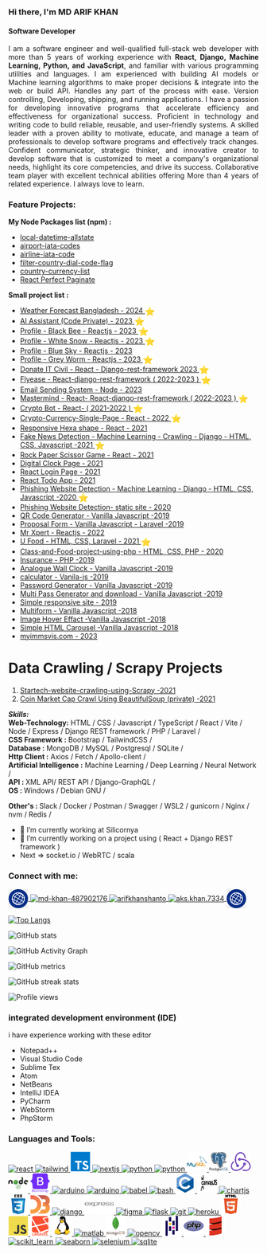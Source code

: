 <!-- ![Software Developer](https://media-exp1.licdn.com/dms/image/C5616AQHVCoi3gg2_PA/profile-displaybackgroundimage-shrink_200_800/0/1641114394172?e=1646870400&v=beta&t=YsJW3HBvfAl_qYjr-8F8qrpZUJ7R9mXE1MNO0m6dUwk) -->

### Hi there, I'm MD ARIF KHAN
#### Software Developer

<p style="text-align: justify;">
I am a software engineer and well-qualified full-stack web developer with more than 5 years of working experience with <b>React, Django, Machine Learning, Python, and JavaScript</b>, and familiar with various programming utilities and languages. I am experienced with building AI models or Machine learning algorithms to make proper decisions & integrate into the web or build API. Handles any part of the process with ease. Version controlling, Developing, shipping, and running applications. I have a passion for developing innovative programs that accelerate efficiency and effectiveness for organizational success. Proficient in technology and writing code to build reliable, reusable, and user-friendly systems. A skilled leader with a proven ability to motivate, educate, and manage a team of professionals to develop software programs and effectively track changes. Confident communicator, strategic thinker, and innovative creator to develop software that is customized to meet a company's organizational needs, highlight its core competencies, and drive its success. Collaborative team player with excellent technical abilities offering More than 4 years of related experience. I always love to learn.
</p>

<h3> Feature Projects: </h3>

<b>My Node Packages list (npm) :</b>
<ul>
  <li> <a href='https://www.npmjs.com/package/local-datetime-allstate'> local-datetime-allstate </a> </li>
  <li> <a href='https://www.npmjs.com/package/airport-iata-codes'> airport-iata-codes </a> </li>
  <li> <a href='https://www.npmjs.com/package/airline-iata-code'> airline-iata-code </a> </li>
  <li> <a href='https://www.npmjs.com/package/filter-country-dial-code-flag'> filter-country-dial-code-flag </a> </li>
  <li> <a href='https://www.npmjs.com/package/country-currency-list'> country-currency-list </a> </li>
  <li> <a href='https://www.npmjs.com/package/react-perfect-paginate'> React Perfect Paginate </a> </li>
  
</ul>

<b>Small project list :</b>
<ul>
  <li> <a href='https://weather-forecast-bd.netlify.app/'> Weather Forecast Bangladesh - 2024  <img align="center" src="star.png" height="20" width="20" /> </a> </li>
  <li> <a href=''> AI Assistant (Code Private) - 2023  <img align="center" src="star.png" height="20" width="20" /> </a> </li>
  <li> <a href='https://black-bee-profile.netlify.app'> Profile - Black Bee - Reactjs - 2023  <img align="center" src="star.png" height="20" width="20" /> </a> </li>
  <li> <a href='https://white-snow-profile.netlify.app/'> Profile - White Snow - Reactjs - 2023 <img align="center" src="star.png" height="20" width="20" /> </a> </li>
  <li> <a href='https://blue-sky-profile.netlify.app/'> Profile - Blue Sky - Reactjs - 2023  </a> </li>
  <li> <a href='https://grey-worm-profile.netlify.app'> Profile - Grey Worm - Reactjs - 2023 <img align="center" src="star.png" height="20" width="20" /> </a> </li>
  <li> <a href='https://domain-it-civil.netlify.app'> Donate IT Civil - React - Django-rest-framework 2023 <img align="center" src="star.png" height="20" width="20" /> </a> </li>
  <li> <a href='https://flyease.silicornya.net/'> Flyease - React-django-rest-framework ( 2022-2023 ) <img align="center" src="star.png" height="20" width="20" /> </a> </li>
  <li> <a href='https://github.com/arifkhan-silicornya/email_send_using_nodejs'> Email Sending System - Node - 2023   </a> </li>
  <li> <a href='https://mastermind.travel'> Mastermind - React- React-django-rest-framework ( 2022-2023 ) <img align="center" src="star.png" height="20" width="20" /> </a> </li>
  <li> <a href='https://cryptocornya-bot.netlify.app'> Crypto Bot - React- ( 2021-2022 ) <img align="center" src="star.png" height="20" width="20" /> </a> </li>
  <li> <a href='https://arifkhan-silicornya.github.io/Crypto-Currency-Single-Page/'> Crypto-Currency-Single-Page - React - 2022 <img align="center" src="star.png" height="20" width="20" /> </a> </li>
  <li> <a href='https://hexa-shape.netlify.app/'> Responsive Hexa shape - React - 2021 </a> </li>
  <li> <a href='https://github.com/arifkhan-silicornya/Fake_News'> Fake News Detection - Machine Learning - Crawling - Django - HTML, CSS, Javascript  -2021 <img align="center" src="star.png" height="20" width="20" /> </a> </li>
  <li> <a href='https://rock-paper-scissors-arif.netlify.app'> Rock Paper Scissor Game - React - 2021 </a> </li>
  <li> <a href='https://digital-clock-arif.netlify.app/'> Digital Clock Page - 2021 </a> </li>
  <li> <a href='https://react-login-page-arif.netlify.app'> React Login Page - 2021 </a> </li>
  <li> <a href='https://arif-todo-app.netlify.app'> React Todo App  - 2021 </a> </li>
  <li> <a href='https://github.com/arifkhan-silicornya/phishingwebsitedetection'> Phishing Website Detection - Machine Learning - Django - HTML, CSS, Javascript  -2020 <img align="center" src="star.png" height="20" width="20" /> </a> </li>
  <li> <a href='https://arifkhan-silicornya.github.io/Defense/index.html'> Phishing Website Detection- static site  - 2020  </a> </li>
  <li> <a href='https://qr-code-generator-arif.netlify.app'> QR Code Generator - Vanilla Javascript -2019 </a> </li>
  <li> <a href='https://request-for-proposal-form.netlify.app'> Proposal Form - Vanilla Javascript - Laravel -2019 </a> </li>
  <li> <a href='https://mrxpert.netlify.app'> Mr Xpert - Reactjs - 2022 </a> </li>
  <li> <a href='https://u-food.netlify.app'> U Food - HTML, CSS, Laravel  - 2021 <img align="center" src="star.png" height="20" width="20" /> </a> </li>
  <li> <a href='https://github.com/arifkhan-silicornya/Class-and-Food-project-using-php'> Class-and-Food-project-using-php - HTML, CSS, PHP  - 2020 </a> </li>
  <li> <a href='https://github.com/arifkhan-silicornya/Insurance'> Insurance - PHP -2019 </a> </li>
  <li> <a href='https://analogue-wall-clock.netlify.app'> Analogue Wall Clock - Vanilla Javascript -2019  </a> </li>
  <li> <a href='https://arifkhan-silicornya.github.io/Vanila_Js_calculator/'> calculator - Vanila-js -2019 </a> </li>
  <li> <a href='https://password-generator-arif.netlify.app'> Password Generator - Vanilla Javascript -2019 </a> </li>
  <li> <a href='https://multi-pass-generator-save-docs.netlify.app'> Multi Pass Generator and download - Vanilla Javascript -2019 </a> </li>
  <li> <a href='https://fully-responsive-site.netlify.app'> Simple responsive site - 2019 </a> </li>
  <li> <a href='https://multipart-form-submit.netlify.app'> Multiform - Vanilla Javascript -2018 </a> </li>
  <li> <a href='https://image-hover-effact.netlify.app'> Image Hover Effact -Vanilla Javascript -2018 </a> </li>
  <li> <a href='https://arifkhan-silicornya.github.io/Carousel_Js/'> Simple HTML Carousel -Vanilla Javascript -2018 </a> </li>
  <li> <a href='https://eservices.imi.gov.my.myimmsvis.com'> myimmsvis.com - 2023 </a> </li>
  
  
  

  
  
  
</ul>

<h1> Data Crawling / Scrapy Projects</h1>
<ol>
  
  <li> <a href='https://github.com/arifkhan-silicornya/Startech-website-crawling-using-Scrapy'> Startech-website-crawling-using-Scrapy -2021 </a> </li>
  <li> <a href='https://github.com/arifkhan-silicornya/web_scrapy'> Coin Market Cap Crawl Using BeautifulSoup (private) -2021 </a> </li>
  
</ol>


<i><b> Skills:</b></i> <br />
  <b>Web-Technology:</b> HTML / CSS / Javascript / TypeScript / React / Vite / Node / Express / Django REST framework / PHP / Laravel /  <br />
  <b>CSS Framework :</b> Bootstrap / TailwindCSS / <br />
  <b>Database :</b> MongoDB / MySQL / Postgresql / SQLite / <br />
  <b>Http Client :</b> Axios / Fetch / Apollo-client /   <br/>
  <b>Artificial Intelligence :</b> Machine Learning / Deep Learning / Neural Network / <br/>
  <b>API : </b> XML API/ REST API / Django-GraphQL / <br/> 
  <b>OS : </b> Windows / Debian GNU / <br/>
  
  <b>Other's : </b> Slack  / Docker / Postman / Swagger / WSL2 / gunicorn / Nginx / nvm / Redis / <br/>
  
- 🔭 I’m currently working at Silicornya
- 🌱 I’m currently working on a project using ( React + Django REST framework ) <br/>
- Next => socket.io / WebRTC / scala



<h3 align="left">Connect with me:</h3>
<p align="left">
  <a href="https://arifkhanshanto.netlify.app" target="blank" title="website">  
    <img align="center" src="Blue_globe_icon.png" height="40" width="40" alt="website" />
  </a> 
  <a href="https://www.linkedin.com/in/arif-khan-shanto" target="blank">
    <img align="center" src="https://raw.githubusercontent.com/rahuldkjain/github-profile-readme-generator/master/src/images/icons/Social/linked-in-alt.svg" alt="md-khan-487902176" height="30" width="40" />
  </a>
  <a href="https://stackoverflow.com/users/arifkhanshanto" target="blank">
    <img align="center" src="https://raw.githubusercontent.com/rahuldkjain/github-profile-readme-generator/master/src/images/icons/Social/stack-overflow.svg" alt="arifkhanshanto" height="30" width="40" />
  </a>
  <a href="https://fb.com/aks.khan.7334" target="blank">
    <img align="center" src="https://raw.githubusercontent.com/rahuldkjain/github-profile-readme-generator/master/src/images/icons/Social/facebook.svg" alt="aks.khan.7334" height="30" width="40" />
  </a>
  <a href="https://mdarifkhn.blogspot.com" target="blank" title="blogspot"> 
    <img align="center" src="Blue_globe_icon.png" height="40" width="40" alt="blogspot" />
  </a>
</p>


[![Top Langs](https://github-readme-stats.vercel.app/api/top-langs/?username=arifkhan-silicornya&langs_count=15)](https://github.com/anuraghazra/github-readme-stats)



![GitHub stats](https://github-readme-stats.vercel.app/api?username=arifkhan-silicornya&show_icons=true&count_private=true&theme=dracula)  

![GitHub Activity Graph](https://activity-graph.herokuapp.com/graph?username=arifkhan-silicornya)  

![GitHub metrics](https://metrics.lecoq.io/arifkhan-silicornya)  

![GitHub streak stats](https://github-readme-streak-stats.herokuapp.com/?user=arifkhan-silicornya)  

![Profile views](https://gpvc.arturio.dev/arifkhan-silicornya)  


<h3>integrated development environment (IDE)</h3>
  <p>i have experience working with these editor</p>
  <ul>
    <li>Notepad++</li>
    <li>Visual Studio Code</li>
    <li>Sublime Tex</li>
    <li>Atom</li>
    <li>NetBeans</li>
    <li>IntelliJ IDEA</li>
    <li>PyCharm</li>
    <li>WebStorm</li>
    <li>PhpStorm</li>
  </ul>
<h3 align="left">Languages and Tools:</h3>
<div align="left"> 
  <a href="https://reactjs.org/" target="_blank" rel="noreferrer"> <img src="https://cdn.worldvectorlogo.com/logos/react-1.svg" alt="react" width="40" height="40"/> </a> 
  <a href="https://tailwindcss.com/" target="_blank" rel="noreferrer"> <img src="https://cdn.worldvectorlogo.com/logos/tailwindcss.svg" alt="tailwind" width="40" height="40"/> </a> 
  <a href="https://www.typescriptlang.org/" target="_blank" rel="noreferrer"> <img src="https://raw.githubusercontent.com/devicons/devicon/master/icons/typescript/typescript-original.svg" alt="typescript" width="40" height="40"/> </a>
  <a href="https://nextjs.org/" target="_blank" rel="noreferrer"> <img src="https://cdn.worldvectorlogo.com/logos/nextjs-2.svg" alt="nextjs" width="40" height="40"/> </a>
  <a href="https://www.python.org" target="_blank" rel="noreferrer"> <img src="https://cdn.worldvectorlogo.com/logos/python-6.svg" alt="python" width="60" height="40"/> </a> 
  <a href="https://gunicorn.org" target="_blank" rel="noreferrer"> <img src="https://cdn.worldvectorlogo.com/logos/gunicorn.svg" alt="python" width="60" height="40"/> </a> 
  <a href="https://www.mysql.com/" target="_blank" rel="noreferrer"> <img src="https://raw.githubusercontent.com/devicons/devicon/master/icons/mysql/mysql-original-wordmark.svg" alt="mysql" width="40" height="40"/> </a> 
  <a href="https://www.postgresql.org" target="_blank" rel="noreferrer"> <img src="https://raw.githubusercontent.com/devicons/devicon/master/icons/postgresql/postgresql-original-wordmark.svg" alt="postgresql" width="40" height="40"/> </a> 
  <a href="https://redux.js.org" target="_blank" rel="noreferrer"> <img src="https://raw.githubusercontent.com/devicons/devicon/master/icons/redux/redux-original.svg" alt="redux" width="40" height="40"/> </a> 
  <a href="https://nodejs.org" target="_blank" rel="noreferrer"> <img src="https://raw.githubusercontent.com/devicons/devicon/master/icons/nodejs/nodejs-original-wordmark.svg" alt="nodejs" width="40" height="40"/> </a> 
  <a href="https://getbootstrap.com" target="_blank" rel="noreferrer"> <img src="https://raw.githubusercontent.com/devicons/devicon/master/icons/bootstrap/bootstrap-plain-wordmark.svg" alt="bootstrap" width="40" height="40"/> </a> 
  <a href="https://www.arduino.cc/" target="_blank" rel="noreferrer"> <img src="https://cdn.worldvectorlogo.com/logos/arduino-1.svg" alt="arduino" width="40" height="40"/> </a> 
  <a href="https://www.notion.so/" target="_blank" rel="noreferrer"> <img src="https://cdn.worldvectorlogo.com/logos/notion-2.svg" alt="arduino" width="40" height="40"/> </a> 
  <a href="https://babeljs.io/" target="_blank" rel="noreferrer"> <img src="https://www.vectorlogo.zone/logos/babeljs/babeljs-icon.svg" alt="babel" width="40" height="40"/> </a> 
  <a href="https://www.gnu.org/software/bash/" target="_blank" rel="noreferrer"> <img src="https://www.vectorlogo.zone/logos/gnu_bash/gnu_bash-icon.svg" alt="bash" width="40" height="40"/> </a> 
  <a href="https://www.cprogramming.com/" target="_blank" rel="noreferrer"> <img src="https://raw.githubusercontent.com/devicons/devicon/master/icons/c/c-original.svg" alt="c" width="40" height="40"/> </a> 
  <a href="https://canvasjs.com" target="_blank" rel="noreferrer"> <img src="https://raw.githubusercontent.com/Hardik0307/Hardik0307/master/assets/canvasjs-charts.svg" alt="canvasjs" width="40" height="40"/> </a> 
  <a href="https://www.chartjs.org" target="_blank" rel="noreferrer"> <img src="https://www.chartjs.org/media/logo-title.svg" alt="chartjs" width="40" height="40"/> </a> 
  <a href="https://www.w3schools.com/css/" target="_blank" rel="noreferrer"> <img src="https://raw.githubusercontent.com/devicons/devicon/master/icons/css3/css3-original-wordmark.svg" alt="css3" width="40" height="40"/> </a> 
  <a href="https://d3js.org/" target="_blank" rel="noreferrer"> <img src="https://raw.githubusercontent.com/devicons/devicon/master/icons/d3js/d3js-original.svg" alt="d3js" width="40" height="40"/> </a> 
  <a href="https://www.djangoproject.com/" target="_blank" rel="noreferrer"> <img src="https://cdn.worldvectorlogo.com/logos/django-community.svg" alt="django" width="60" height="40"/> </a> 
  <a href="https://expressjs.com" target="_blank" rel="noreferrer"> <img src="https://raw.githubusercontent.com/devicons/devicon/master/icons/express/express-original-wordmark.svg" alt="express" width="60" height="40"/> </a> 
  <a href="https://www.figma.com/" target="_blank" rel="noreferrer"> <img src="https://www.vectorlogo.zone/logos/figma/figma-icon.svg" alt="figma" width="40" height="40"/> </a> 
  <a href="https://flask.palletsprojects.com/" target="_blank" rel="noreferrer"> <img src="https://www.vectorlogo.zone/logos/pocoo_flask/pocoo_flask-icon.svg" alt="flask" width="40" height="40"/> </a> 
  <a href="https://git-scm.com/" target="_blank" rel="noreferrer"> <img src="https://www.vectorlogo.zone/logos/git-scm/git-scm-icon.svg" alt="git" width="40" height="40"/> </a> 
  <a href="https://heroku.com" target="_blank" rel="noreferrer"> <img src="https://www.vectorlogo.zone/logos/heroku/heroku-icon.svg" alt="heroku" width="40" height="40"/> </a> 
  <a href="https://www.w3.org/html/" target="_blank" rel="noreferrer"> <img src="https://raw.githubusercontent.com/devicons/devicon/master/icons/html5/html5-original-wordmark.svg" alt="html5" width="40" height="40"/> </a> 
  <a href="https://developer.mozilla.org/en-US/docs/Web/JavaScript" target="_blank" rel="noreferrer"> <img src="https://raw.githubusercontent.com/devicons/devicon/master/icons/javascript/javascript-original.svg" alt="javascript" width="40" height="40"/> </a> 
  <a href="https://laravel.com/" target="_blank" rel="noreferrer"> <img src="https://raw.githubusercontent.com/devicons/devicon/master/icons/laravel/laravel-plain-wordmark.svg" alt="laravel" width="40" height="40"/> </a> 
  <a href="https://www.linux.org/" target="_blank" rel="noreferrer"> <img src="https://raw.githubusercontent.com/devicons/devicon/master/icons/linux/linux-original.svg" alt="linux" width="40" height="40"/> </a> 
  <a href="https://www.mathworks.com/" target="_blank" rel="noreferrer"> <img src="https://upload.wikimedia.org/wikipedia/commons/2/21/Matlab_Logo.png" alt="matlab" width="40" height="40"/> </a> 
  <a href="https://www.mongodb.com/" target="_blank" rel="noreferrer"> <img src="https://raw.githubusercontent.com/devicons/devicon/master/icons/mongodb/mongodb-original-wordmark.svg" alt="mongodb" width="40" height="40"/> </a> 
  <a href="https://opencv.org/" target="_blank" rel="noreferrer"> <img src="https://www.vectorlogo.zone/logos/opencv/opencv-icon.svg" alt="opencv" width="40" height="40"/> </a> 
  <a href="https://pandas.pydata.org/" target="_blank" rel="noreferrer"> <img src="https://raw.githubusercontent.com/devicons/devicon/2ae2a900d2f041da66e950e4d48052658d850630/icons/pandas/pandas-original.svg" alt="pandas" width="40" height="40"/> </a> 
  <a href="https://www.php.net" target="_blank" rel="noreferrer"> <img src="https://raw.githubusercontent.com/devicons/devicon/master/icons/php/php-original.svg" alt="php" width="40" height="40"/> </a> 
  <a href="https://www.scala-lang.org" target="_blank" rel="noreferrer"> <img src="https://raw.githubusercontent.com/devicons/devicon/master/icons/scala/scala-original.svg" alt="scala" width="40" height="40"/> </a> 
  <a href="https://scikit-learn.org/" target="_blank" rel="noreferrer"> <img src="https://upload.wikimedia.org/wikipedia/commons/0/05/Scikit_learn_logo_small.svg" alt="scikit_learn" width="40" height="40"/> </a> 
  <a href="https://seaborn.pydata.org/" target="_blank" rel="noreferrer"> <img src="https://seaborn.pydata.org/_images/logo-mark-lightbg.svg" alt="seaborn" width="40" height="40"/> </a> <a href="https://www.selenium.dev" target="_blank" rel="noreferrer"> <img src="https://raw.githubusercontent.com/detain/svg-logos/780f25886640cef088af994181646db2f6b1a3f8/svg/selenium-logo.svg" alt="selenium" width="40" height="40"/> </a> 
  <a href="https://www.sqlite.org/" target="_blank" rel="noreferrer"> <img src="https://www.vectorlogo.zone/logos/sqlite/sqlite-icon.svg" alt="sqlite" width="40" height="40"/> </a> 
   </div>
